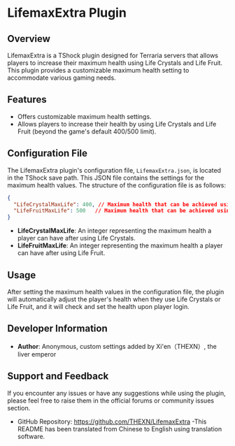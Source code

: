 # LifemaxExtra Plugin
## Overview
LifemaxExtra is a TShock plugin designed for Terraria servers that allows players to increase their maximum health using Life Crystals and Life Fruit. This plugin provides a customizable maximum health setting to accommodate various gaming needs.
## Features
- Offers customizable maximum health settings.
- Allows players to increase their health by using Life Crystals and Life Fruit (beyond the game's default 400/500 limit).
## Configuration File
The LifemaxExtra plugin's configuration file, `LifemaxExtra.json`, is located in the TShock save path. This JSON file contains the settings for the maximum health values.
The structure of the configuration file is as follows:
```json
{
  "LifeCrystalMaxLife": 400, // Maximum health that can be achieved using Life Crystals
  "LifeFruitMaxLife": 500   // Maximum health that can be achieved using Life Fruit
}
```
- **LifeCrystalMaxLife**: An integer representing the maximum health a player can have after using Life Crystals.
- **LifeFruitMaxLife**: An integer representing the maximum health a player can have after using Life Fruit.
## Usage
After setting the maximum health values in the configuration file, the plugin will automatically adjust the player's health when they use Life Crystals or Life Fruit, and it will check and set the health upon player login.
## Developer Information
- **Author**: Anonymous, custom settings added by Xi'en（THEXN）, the liver emperor
## Support and Feedback
If you encounter any issues or have any suggestions while using the plugin, please feel free to raise them in the official forums or community issues section.
- GitHub Repository: https://github.com/THEXN/LifemaxExtra
-This README has been translated from Chinese to English using translation software.
